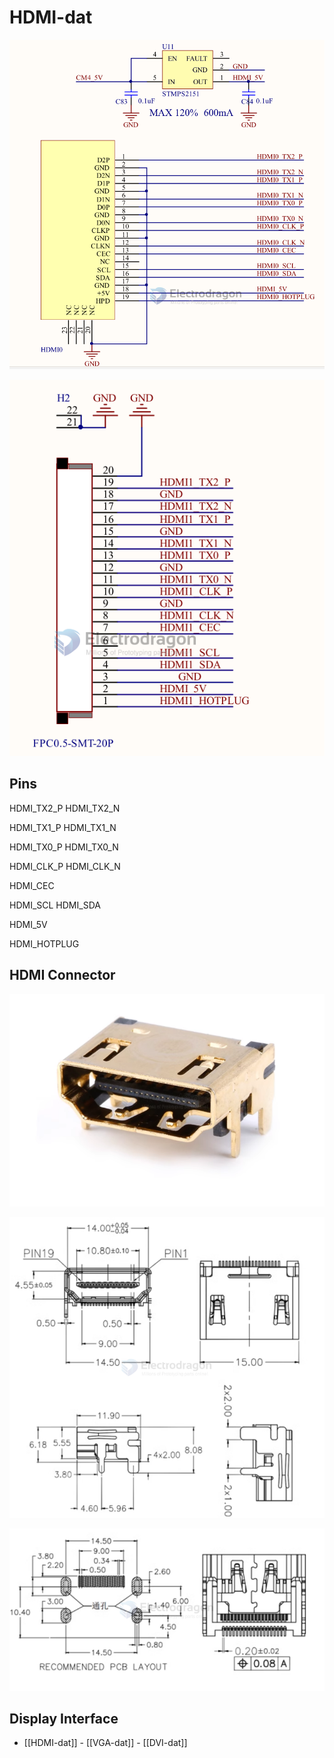 
# HDMI-dat

![](2023-11-30-15-54-05.png)

![](2023-11-30-15-54-16.png)


## Pins 

HDMI_TX2_P
HDMI_TX2_N

HDMI_TX1_P
HDMI_TX1_N

HDMI_TX0_P
HDMI_TX0_N

HDMI_CLK_P
HDMI_CLK_N

HDMI_CEC

HDMI_SCL
HDMI_SDA

HDMI_5V

HDMI_HOTPLUG

## HDMI Connector 

![](2025-02-21-13-19-22.png)

![](2025-02-21-13-18-58.png)

![](2025-02-21-13-19-09.png)




## Display Interface 

- [[HDMI-dat]] - [[VGA-dat]] - [[DVI-dat]]